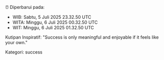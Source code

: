 ⏰ Diperbarui pada:
- WIB: Sabtu, 5 Juli 2025 23.32.50 UTC
- WITA: Minggu, 6 Juli 2025 00.32.50 UTC
- WIT: Minggu, 6 Juli 2025 01.32.50 UTC

Kutipan Inspiratif:
"Success is only meaningful and enjoyable if it feels like your own."


Kategori: success


